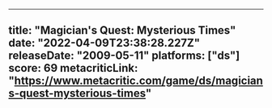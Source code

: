 
---
title: "Magician's Quest: Mysterious Times"
date: "2022-04-09T23:38:28.227Z"
releaseDate: "2009-05-11"
platforms: ["ds"]
score: 69
metacriticLink: "https://www.metacritic.com/game/ds/magicians-quest-mysterious-times"
---
